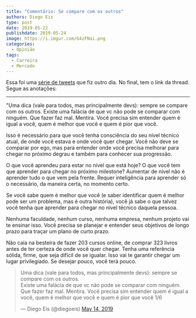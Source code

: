 ```yaml
---
title: "Comentário: Se compare com os outros"
authors: Diego Eis
type: post
date: 2019-05-22
publishdate: 2019-05-24
image: https://i.imgur.com/G4zFNai.png
categories:
  - Opinião
tags:
  - Carreira
  - Mercado
---
```


Essa foi uma [série de tweets](https://twitter.com/diegoeis/status/1128385316073746434) que fiz outro dia. No final, tem o link da thread. Segue as anotações:

----

"Uma dica (vale para todos, mas principalmente devs): sempre se compare com os outros. 
Existe uma falácia de que vc não pode se comparar com ninguém. Que fazer faz mal. Mentira. Você precisa sim entender quem é igual a você, quem é melhor que você e quem é pior que você.

Isso é necessário para que você tenha consciência do seu nível técnico atual, de onde você estava e onde você quer chegar. Você não deve se comparar por ego, mas para entender onde você precisa melhorar para chegar no próximo degrau e também para conhecer sua progressão.

O que você aprendeu para estar no nível que está hoje?
O que você tem que aprender para chegar no próximo milestone?
Aumentar de nível não é aprender tudo o que vem pela frente. Requer inteligência para aprender só o necessário, da maneira certa, no momento certo.

Se você sabe quem é melhor que você (e saber identificar quem é melhor pode ser um problema, mas é outra história), você já sabe o que talvez você tenha que aprender para chegar no nível técnico daquela pessoa. 

Nenhuma faculdade, nenhum curso, nenhuma empresa, nenhum projeto vai te ensinar isso. Você precisa se planejar e entender seus objetivos de longo prazo para traçar um plano de curto prazo. 

Não caia na besteira de fazer 203 cursos online, de comprar 323 livros antes de ter certeza de onde você quer chegar. Tenha uma referência sólida, firme, que seja difícil de se igualar. Isso vai te garantir chegar um lugar privilegiado. Se desejar pouco, você terá pouco.

<blockquote class="twitter-tweet"><p lang="pt" dir="ltr">Uma dica (vale para todos, mas principalmente devs): sempre se compare com os outros. <br>Existe uma falácia de que vc não pode se comparar com ninguém. Que fazer faz mal. Mentira. Você precisa sim entender quem é igual a você, quem é melhor que você e quem é pior que você 1/6</p>&mdash; Diego Eis (@diegoeis) <a href="https://twitter.com/diegoeis/status/1128385316073746434?ref_src=twsrc%5Etfw">May 14, 2019</a></blockquote> <script async src="https://platform.twitter.com/widgets.js" charset="utf-8"></script>